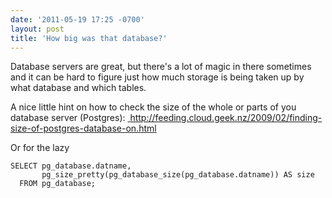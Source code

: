 ```yaml
---
date: '2011-05-19 17:25 -0700'
layout: post
title: 'How big was that database?'
---
```


Database servers are great, but there's a lot of magic in there
sometimes and it can be hard to figure just how much storage is being
taken up by what database and which tables.

A nice little hint on how to check the size of the whole or parts of you
database server (Postgres):
<a href="http://feeding.cloud.geek.nz/2009/02/finding-size-of-postgres-database-on.html" class="ext-link"> http://feeding.cloud.geek.nz/2009/02/finding-size-of-postgres-database-on.html</a>

Or for the lazy

    SELECT pg_database.datname,
           pg_size_pretty(pg_database_size(pg_database.datname)) AS size
      FROM pg_database;

